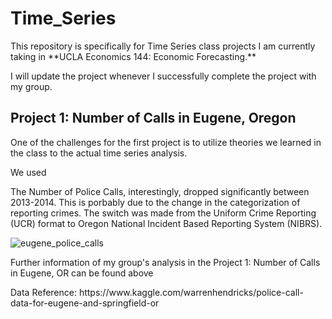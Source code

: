 # Time_Series
<p>This repository is specifically for Time Series class projects I am currently taking in **UCLA Economics 144: Economic Forecasting.**</p>
<p>I will update the project whenever I successfully complete the project with my group.</p>

<h2>Project 1: Number of Calls in Eugene, Oregon</h2>
<p>One of the challenges for the first project is to utilize theories we learned in the class to the actual time series analysis.</p>
<p>We used</p>
<p>The Number of Police Calls, interestingly, dropped significantly between 2013-2014. This is porbably due to the change in the categorization of reporting crimes. The switch was made from the Uniform Crime Reporting (UCR) format to Oregon National Incident Based Reporting System (NIBRS).</p>

![eugene_police_calls](https://user-images.githubusercontent.com/42131127/51965357-259a5180-241e-11e9-8158-80d1d171b793.png)

<p>Further information of my group's analysis in the Project 1: Number of Calls in Eugene, OR can be found above</p>
<p>Data Reference: https://www.kaggle.com/warrenhendricks/police-call-data-for-eugene-and-springfield-or</p>

